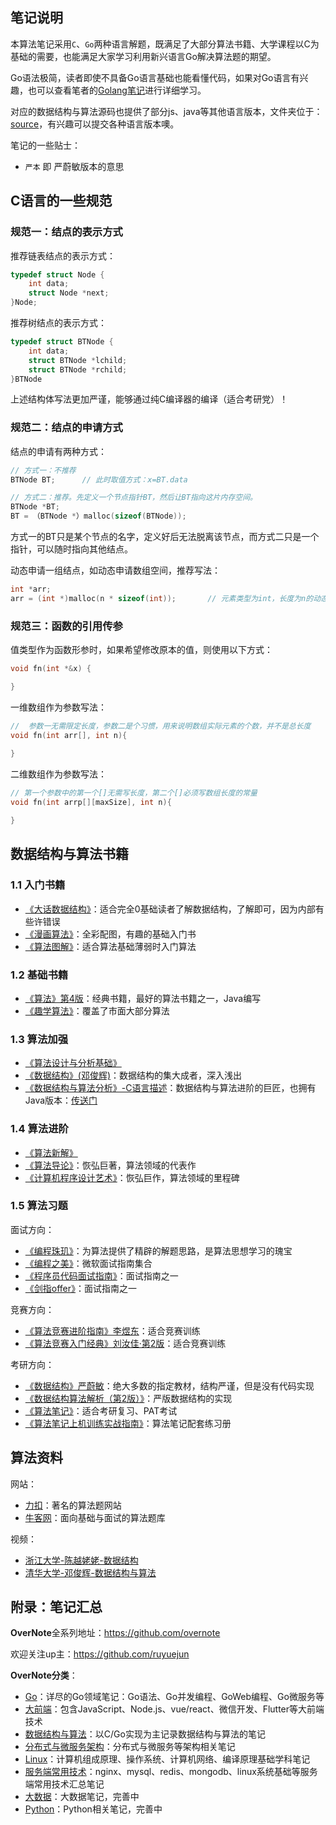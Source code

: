 ## 笔记说明

本算法笔记采用`C`、`Go`两种语言解题，既满足了大部分算法书籍、大学课程以C为基础的需要，也能满足大家学习利用新兴语言Go解决算法题的期望。  

Go语法极简，读者即使不具备Go语言基础也能看懂代码，如果对Go语言有兴趣，也可以查看笔者的[Golang笔记](https://github.com/overnote/over-golang)进行详细学习。    

对应的数据结构与算法源码也提供了部分js、java等其他语言版本，文件夹位于：[source](https://github.com/overnote/five-x/tree/master/sources)，有兴趣可以提交各种语言版本噢。   

笔记的一些贴士：
- `严本` 即 严蔚敏版本的意思

## C语言的一些规范

### 规范一：结点的表示方式
推荐链表结点的表示方式：
```c
typedef struct Node {
    int data;
    struct Node *next;
}Node;
```

推荐树结点的表示方式：
```c
typedef struct BTNode {
    int data;
    struct BTNode *lchild;
    struct BTNode *rchild;
}BTNode
```
上述结构体写法更加严谨，能够通过纯C编译器的编译（适合考研党）！ 

### 规范二：结点的申请方式
结点的申请有两种方式：
```c
// 方式一：不推荐
BTNode BT;      // 此时取值方式：x=BT.data

// 方式二：推荐。先定义一个节点指针BT，然后让BT指向这片内存空间。
BTNode *BT;
BT = （BTNode *）malloc(sizeof(BTNode));
```
方式一的BT只是某个节点的名字，定义好后无法脱离该节点，而方式二只是一个指针，可以随时指向其他结点。  

动态申请一组结点，如动态申请数组空间，推荐写法：
```c
int *arr;
arr = (int *)malloc(n * sizeof(int));       // 元素类型为int，长度为n的动态数组
```

### 规范三：函数的引用传参

值类型作为函数形参时，如果希望修改原本的值，则使用以下方式：
```c
void fn(int *&x) {

}
```

一维数组作为参数写法：
```c
//  参数一无需限定长度，参数二是个习惯，用来说明数组实际元素的个数，并不是总长度
void fn(int arr[], int n){
    
}
```

二维数组作为参数写法：
```c
// 第一个参数中的第一个[]无需写长度，第二个[]必须写数组长度的常量
void fn(int arrp[][maxSize], int n){

}
```


## 数据结构与算法书籍

### 1.1 入门书籍

- [《大话数据结构》](https://book.douban.com/subject/6424904/)：适合完全0基础读者了解数据结构，了解即可，因为内部有些许错误
- [《漫画算法》](https://book.douban.com/subject/33420587/)：全彩配图，有趣的基础入门书
- [《算法图解》](https://book.douban.com/subject/26979890/)：适合算法基础薄弱时入门算法

### 1.2 基础书籍

- [《算法》第4版](https://book.douban.com/subject/10432347/)：经典书籍，最好的算法书籍之一，Java编写
- [《趣学算法》](https://book.douban.com/subject/27109832/)：覆盖了市面大部分算法

### 1.3 算法加强

- [《算法设计与分析基础》](https://book.douban.com/subject/26337727/)
- [《数据结构》(邓俊辉)](https://book.douban.com/subject/25859528/)：数据结构的集大成者，深入浅出
- [《数据结构与算法分析》-C语言描述](https://book.douban.com/subject/4924153/)：数据结构与算法进阶的巨匠，也拥有Java版本：[传送门](https://book.douban.com/subject/26745780/)

### 1.4 算法进阶

- [《算法新解》](https://book.douban.com/subject/26931430/)
- [《算法导论》](https://book.douban.com/subject/1885170/)：恢弘巨著，算法领域的代表作
- [《计算机程序设计艺术》](https://book.douban.com/subject/1130500/)：恢弘巨作，算法领域的里程碑

### 1.5 算法习题

面试方向：
- [《编程珠玑》](https://book.douban.com/subject/3227098/)：为算法提供了精辟的解题思路，是算法思想学习的瑰宝
- [《编程之美》](https://book.douban.com/subject/3004255/)：微软面试指南集合
- [《程序员代码面试指南》](https://book.douban.com/subject/26638586/)：面试指南之一
- [《剑指offer》](https://book.douban.com/subject/27008702/)：面试指南之一

竞赛方向：
- [《算法竞赛进阶指南》李煜东](https://book.douban.com/subject/30136932/)：适合竞赛训练
- [《算法竞赛入门经典》刘汝佳·第2版](https://book.douban.com/subject/25902102/)：适合竞赛训练

考研方向：
- [《数据结构》严蔚敏](https://book.douban.com/subject/24699581/)：绝大多数的指定教材，结构严谨，但是没有代码实现
- [《数据结构算法解析（第2版）》](https://book.douban.com/subject/26823999/)：严版数据结构的实现
- [《算法笔记》](https://book.douban.com/subject/26827295/)：适合考研复习、PAT考试
- [《算法笔记上机训练实战指南》](https://book.douban.com/subject/30162908/)：算法笔记配套练习册

## 算法资料

网站：
- [力扣](https://leetcode.com/)：著名的算法题网站
- [牛客网](https://www.nowcoder.com/)：面向基础与面试的算法题库

视频：
- [浙江大学-陈越姥姥-数据结构](https://www.icourse163.org/course/ZJU-93001)
- [清华大学-邓俊辉-数据结构与算法](https://www.bilibili.com/video/av49361421)

## 附录：笔记汇总

**OverNote**全系列地址：https://github.com/overnote   

欢迎关注up主：https://github.com/ruyuejun

**OverNote分类**：  
- [Go](https://github.com/overnote/over-golang)：详尽的Go领域笔记：Go语法、Go并发编程、GoWeb编程、Go微服务等
- [大前端](https://github.com/overnote/over-front-end)：包含JavaScript、Node.js、vue/react、微信开发、Flutter等大前端技术
- [数据结构与算法](https://github.com/overnote/over-algorithm)：以C/Go实现为主记录数据结构与算法的笔记
- [分布式与微服务架构](https://github.com/overnote/over-architecture/)：分布式与微服务等架构相关笔记
- [Linux](https://github.com/overnote/over-linux)：计算机组成原理、操作系统、计算机网络、编译原理基础学科笔记
- [服务端常用技术](https://github.com/overnote/over-server)：nginx、mysql、redis、mongodb、linux系统基础等服务端常用技术汇总笔记
- [大数据](https://github.com/overnote/over-bigdata)：大数据笔记，完善中
- [Python](https://github.com/overnote/over-python)：Python相关笔记，完善中